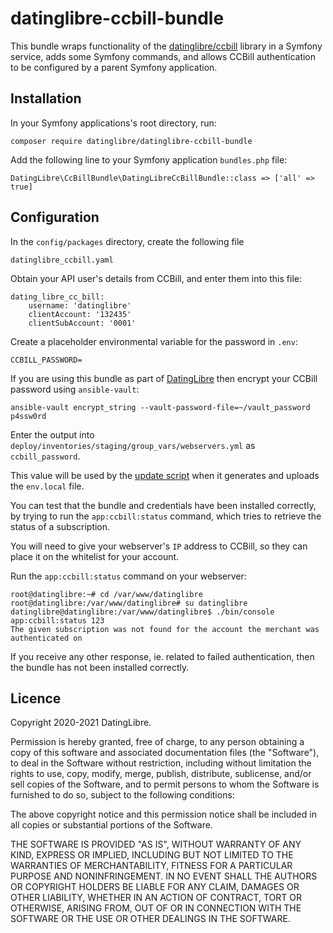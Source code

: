 # datinglibre-ccbill-bundle

This bundle wraps functionality of the [datinglibre/ccbill](https://github.com/datinglibre/ccbill) library in a Symfony service, adds some Symfony commands, and allows CCBill authentication to be configured by a parent Symfony application.

## Installation

In your Symfony applications's root directory, run:

    composer require datinglibre/datinglibre-ccbill-bundle

Add the following line to your Symfony application `bundles.php` file:

    DatingLibre\CcBillBundle\DatingLibreCcBillBundle::class => ['all' => true]

## Configuration

In the `config/packages` directory, create the following file

    datinglibre_ccbill.yaml

Obtain your API user's details from CCBill, and enter them into this file:

    dating_libre_cc_bill:
        username: 'datinglibre'
        clientAccount: '132435'
        clientSubAccount: '0001'

Create a placeholder environmental variable for the password in `.env`:

    CCBILL_PASSWORD=

If you are using this bundle as part of [DatingLibre](https://github.com/datinglibre/datinglibre) then encrypt your CCBill password using `ansible-vault`: 

    ansible-vault encrypt_string --vault-password-file=~/vault_password p4ssw0rd

Enter the output into `deploy/inventories/staging/group_vars/webservers.yml` as `ccbill_password`.

This value will be used by the [update script](https://github.com/datinglibre/DatingLibre/wiki/Updating) when it generates and uploads the `env.local` file.

You can test that the bundle and credentials have been installed correctly, by trying to run the `app:ccbill:status` command, which tries to retrieve the status of a subscription. 

You will need to give your webserver's `IP` address to CCBill, so they can place it on the whitelist for your account.

Run the `app:ccbill:status` command on your webserver:

    root@datinglibre:~# cd /var/www/datinglibre
    root@datinglibre:/var/www/datinglibre# su datinglibre
    datinglibre@datinglibre:/var/www/datinglibre$ ./bin/console app:ccbill:status 123
    The given subscription was not found for the account the merchant was authenticated on

If you receive any other response, ie. related to failed authentication, then the bundle has not been installed correctly.

## Licence

Copyright 2020-2021 DatingLibre.

Permission is hereby granted, free of charge, to any person obtaining a copy of this software and associated documentation files (the "Software"), to deal in the Software without restriction, including without limitation the rights to use, copy, modify, merge, publish, distribute, sublicense, and/or sell copies of the Software, and to permit persons to whom the Software is furnished to do so, subject to the following conditions:

The above copyright notice and this permission notice shall be included in all copies or substantial portions of the Software.

THE SOFTWARE IS PROVIDED "AS IS", WITHOUT WARRANTY OF ANY KIND, EXPRESS OR IMPLIED, INCLUDING BUT NOT LIMITED TO THE WARRANTIES OF MERCHANTABILITY, FITNESS FOR A PARTICULAR PURPOSE AND NONINFRINGEMENT. IN NO EVENT SHALL THE AUTHORS OR COPYRIGHT HOLDERS BE LIABLE FOR ANY CLAIM, DAMAGES OR OTHER LIABILITY, WHETHER IN AN ACTION OF CONTRACT, TORT OR OTHERWISE, ARISING FROM, OUT OF OR IN CONNECTION WITH THE SOFTWARE OR THE USE OR OTHER DEALINGS IN THE SOFTWARE.


